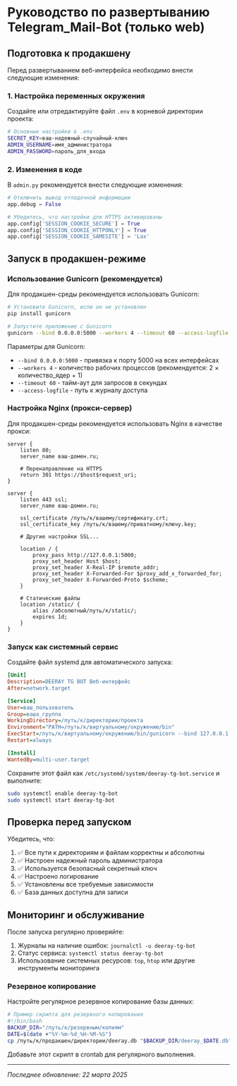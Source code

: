# Руководство по развертыванию  Telegram_Mail-Bot (только web)

## Подготовка к продакшену

Перед развертыванием веб-интерфейса необходимо внести следующие изменения:

### 1. Настройка переменных окружения

Создайте или отредактируйте файл `.env` в корневой директории проекта:

```bash
# Основные настройки в .env
SECRET_KEY=ваш-надежный-случайный-ключ
ADMIN_USERNAME=имя_администратора
ADMIN_PASSWORD=пароль_для_входа
```

### 2. Изменения в коде

В `admin.py` рекомендуется внести следующие изменения:

```python
# Отключить вывод отладочной информации
app.debug = False

# Убедитесь, что настройки для HTTPS активированы
app.config['SESSION_COOKIE_SECURE'] = True
app.config['SESSION_COOKIE_HTTPONLY'] = True
app.config['SESSION_COOKIE_SAMESITE'] = 'Lax'
```

## Запуск в продакшен-режиме

### Использование Gunicorn (рекомендуется)

Для продакшен-среды рекомендуется использовать Gunicorn:

```bash
# Установите Gunicorn, если он не установлен
pip install gunicorn

# Запустите приложение с Gunicorn
gunicorn --bind 0.0.0.0:5000 --workers 4 --timeout 60 --access-logfile /путь/к/логам/access.log 'src.admin:app'
```

Параметры для Gunicorn:
- `--bind 0.0.0.0:5000` - привязка к порту 5000 на всех интерфейсах
- `--workers 4` - количество рабочих процессов (рекомендуется: 2 × количество_ядер + 1)
- `--timeout 60` - тайм-аут для запросов в секундах
- `--access-logfile` - путь к журналу доступа

### Настройка Nginx (прокси-сервер)

Для продакшен-среды рекомендуется использовать Nginx в качестве прокси:

```nginx
server {
    listen 80;
    server_name ваш-домен.ru;

    # Перенаправление на HTTPS
    return 301 https://$host$request_uri;
}

server {
    listen 443 ssl;
    server_name ваш-домен.ru;

    ssl_certificate /путь/к/вашему/сертификату.crt;
    ssl_certificate_key /путь/к/вашему/приватному/ключу.key;
    
    # Другие настройки SSL...

    location / {
        proxy_pass http://127.0.0.1:5000;
        proxy_set_header Host $host;
        proxy_set_header X-Real-IP $remote_addr;
        proxy_set_header X-Forwarded-For $proxy_add_x_forwarded_for;
        proxy_set_header X-Forwarded-Proto $scheme;
    }

    # Статические файлы
    location /static/ {
        alias /абсолютный/путь/к/static/;
        expires 1d;
    }
}
```

### Запуск как системный сервис

Создайте файл systemd для автоматического запуска:

```ini
[Unit]
Description=DEERAY TG BOT Веб-интерфейс
After=network.target

[Service]
User=ваш_пользователь
Group=ваша_группа
WorkingDirectory=/путь/к/директории/проекта
Environment="PATH=/путь/к/виртуальному/окружению/bin"
ExecStart=/путь/к/виртуальному/окружению/bin/gunicorn --bind 127.0.0.1:5000 --workers 4 --timeout 60 'src.admin:app'
Restart=always

[Install]
WantedBy=multi-user.target
```

Сохраните этот файл как `/etc/systemd/system/deeray-tg-bot.service` и выполните:

```bash
sudo systemctl enable deeray-tg-bot
sudo systemctl start deeray-tg-bot
```

## Проверка перед запуском

Убедитесь, что:

1. ✅ Все пути к директориям и файлам корректны и абсолютны
2. ✅ Настроен надежный пароль администратора
3. ✅ Используется безопасный секретный ключ
4. ✅ Настроено логирование
5. ✅ Установлены все требуемые зависимости
6. ✅ База данных доступна для записи

## Мониторинг и обслуживание

После запуска регулярно проверяйте:

1. Журналы на наличие ошибок: `journalctl -u deeray-tg-bot`
2. Статус сервиса: `systemctl status deeray-tg-bot`
3. Использование системных ресурсов: `top`, `htop` или другие инструменты мониторинга

### Резервное копирование

Настройте регулярное резервное копирование базы данных:

```bash
# Пример скрипта для резервного копирования
#!/bin/bash
BACKUP_DIR="/путь/к/резервным/копиям"
DATE=$(date +"%Y-%m-%d_%H-%M-%S")
cp /путь/к/продакшен/директории/deeray.db "$BACKUP_DIR/deeray_$DATE.db"
```

Добавьте этот скрипт в crontab для регулярного выполнения.

---

*Последнее обновление: 22 марта 2025*